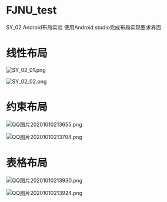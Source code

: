 # FJNU_test
SY_02 Android布局实验
使用Android studio完成布局实现要求界面

# 线性布局
![SY_02_01.png](https://i.loli.net/2020/10/10/ZT5oPFfRmas3eup.png)

![SY_02_02.png]( https://i.loli.net/2020/10/10/bOZgtNf3LUmyrGs.png )



# 约束布局

![QQ图片20201010213655.png](https://i.loli.net/2020/10/10/O1c3NEuVC9KJywj.png)

![QQ图片20201010213704.png](https://i.loli.net/2020/10/10/oPuN5RQsThxqd9H.png)



# 表格布局

![QQ图片20201010213930.png](https://i.loli.net/2020/10/10/5C2IRxakH7glYAj.png)

![QQ图片20201010213924.png](https://i.loli.net/2020/10/10/1i9SFXswyvYWzKZ.png)